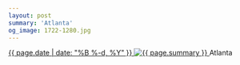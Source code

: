 ```yaml
---
layout: post
summary: 'Atlanta'
og_image: 1722-1280.jpg
---
```


<p>
 <time>
  <a href="/1722">
   {{ page.date | date: "%B %-d, %Y" }}
  </a>
 </time>
 <a href="/1722">
  <img alt="{{ page.summary }}" sizes="(min-width: 700px) 50vw, calc(100vw - 2rem)" src="{{ site.assets_url }}/1722-640.jpg" srcset="{{ site.assets_url }}/1722-320.jpg 320w, {{ site.assets_url }}/1722-640.jpg 640w, {{ site.assets_url }}/1722-960.jpg 960w, {{ site.assets_url }}/1722-1280.jpg 1280w"/>
 </a>
 <span>
  Atlanta
 </span>
</p>
